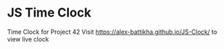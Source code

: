 # JS Time Clock
Time Clock for Project 42
Visit https://alex-battikha.github.io/JS-Clock/ to view live clock